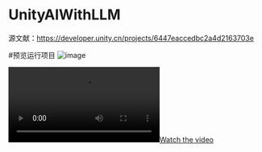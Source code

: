 # UnityAIWithLLM
源文献：https://developer.unity.cn/projects/6447eaccedbc2a4d2163703e

#预览运行项目
![image](https://github.com/haili1234/UnityAIWithChatGPT/blob/main/Recordings/show.png)



[![Watch the video](https://github.com/haili1234/UnityAIWithChatGPT/blob/main/Recordings/movie_002.mp4)](https://github.com/haili1234/UnityAIWithChatGPT/blob/main/Recordings/movie_002.mp4)
